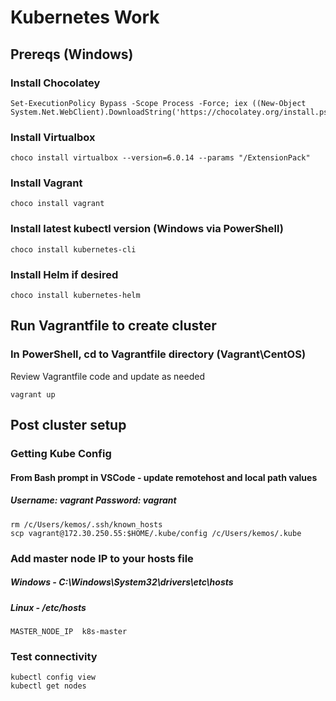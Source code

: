 # Kubernetes Work

## Prereqs (Windows)
### Install Chocolatey
```
Set-ExecutionPolicy Bypass -Scope Process -Force; iex ((New-Object System.Net.WebClient).DownloadString('https://chocolatey.org/install.ps1'))
```

### Install Virtualbox
```
choco install virtualbox --version=6.0.14 --params "/ExtensionPack"
```

### Install Vagrant
```
choco install vagrant
```

### Install latest kubectl version (Windows via PowerShell)
```
choco install kubernetes-cli
```

### Install Helm if desired
```
choco install kubernetes-helm
```

## Run Vagrantfile to create cluster
### In PowerShell, cd to Vagrantfile directory (Vagrant\CentOS)
Review Vagrantfile code and update as needed
```
vagrant up
```

## Post cluster setup
### Getting Kube Config
#### From Bash prompt in VSCode - update remotehost and local path values
##### Username: vagrant     Password: vagrant
```
rm /c/Users/kemos/.ssh/known_hosts
scp vagrant@172.30.250.55:$HOME/.kube/config /c/Users/kemos/.kube
```

### Add master node IP to your hosts file
##### Windows - C:\Windows\System32\drivers\etc\hosts
##### Linux - /etc/hosts
```
MASTER_NODE_IP	k8s-master
```

### Test connectivity
```
kubectl config view
kubectl get nodes
```